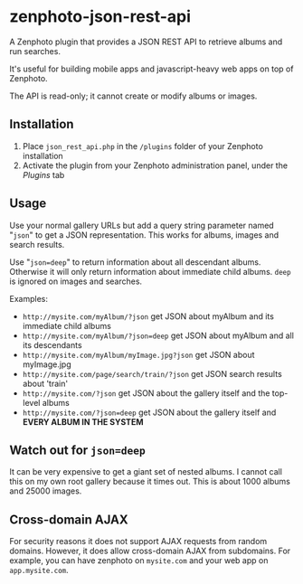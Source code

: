 zenphoto-json-rest-api
=================================

A Zenphoto plugin that provides a JSON REST API to retrieve albums and run searches. 

It's useful for building mobile apps and javascript-heavy web apps on top of Zenphoto.

The API is read-only; it cannot create or modify albums or images.

## Installation
1. Place `json_rest_api.php` in the `/plugins` folder of your Zenphoto installation
2. Activate the plugin from your Zenphoto administration panel, under the *Plugins* tab
    
## Usage
Use your normal gallery URLs but add a query string parameter named "`json`" to get a JSON representation.  This works for albums, images and search results.   

Use "`json=deep`" to return information about all descendant albums.  Otherwise it will only return information about immediate child albums.  `deep` is ignored on images and searches.

Examples:
* `http://mysite.com/myAlbum/?json` get JSON about myAlbum and its immediate child albums
* `http://mysite.com/myAlbum/?json=deep` get JSON  about myAlbum and all its descendants
* `http://mysite.com/myAlbum/myImage.jpg?json` get JSON about myImage.jpg
* `http://mysite.com/page/search/train/?json` get JSON search results about 'train'
* `http://mysite.com/?json` get JSON about the gallery itself and the top-level albums
* `http://mysite.com/?json=deep` get JSON about the gallery itself and **EVERY ALBUM IN THE SYSTEM**

## Watch out for `json=deep`
It can be very expensive to get a giant set of nested albums.  I cannot call this on my own root gallery because it times out.  This is about 1000 albums and 25000 images.

## Cross-domain AJAX
For security reasons it does not support AJAX requests from random domains. However, it does allow cross-domain AJAX from subdomains.   For example, you can have zenphoto on `mysite.com` and your web app on `app.mysite.com`.
